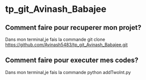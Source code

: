 # tp_git_Avinash_Babajee

## Comment faire pour recuperer mon projet?
Dans mon terminal,je fais la commande git clone https://github.com/Avinash5483/tp_git_Avinash_Babajee.git

## Comment faire pour executer mes codes?
Dans mon terminal,je fais la commande python addTwoInt.py
